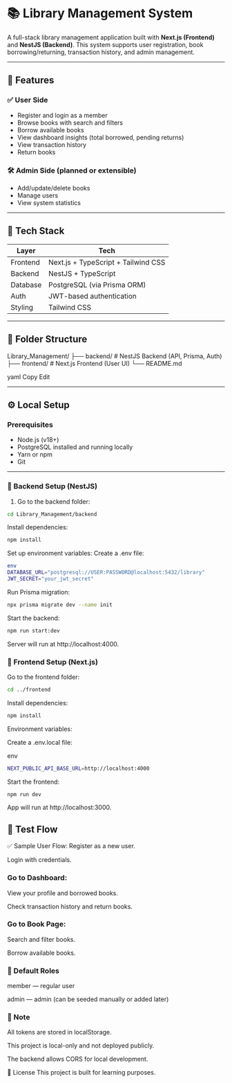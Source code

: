 # 📚 Library Management System

A full-stack library management application built with **Next.js (Frontend)** and **NestJS (Backend)**. This system supports user registration, book borrowing/returning, transaction history, and admin management.

---

## 🚀 Features

### ✅ User Side
- Register and login as a member
- Browse books with search and filters
- Borrow available books
- View dashboard insights (total borrowed, pending returns)
- View transaction history
- Return books

### 🛠️ Admin Side (planned or extensible)
- Add/update/delete books
- Manage users
- View system statistics

---

## 🧰 Tech Stack

| Layer      | Tech               |
|------------|--------------------|
| Frontend   | Next.js + TypeScript + Tailwind CSS |
| Backend    | NestJS + TypeScript |
| Database   | PostgreSQL (via Prisma ORM) |
| Auth       | JWT-based authentication |
| Styling    | Tailwind CSS |

---

## 📁 Folder Structure

Library_Management/
├── backend/ # NestJS Backend (API, Prisma, Auth)
├── frontend/ # Next.js Frontend (User UI)
└── README.md

yaml
Copy
Edit

---

## ⚙️ Local Setup

### Prerequisites
- Node.js (v18+)
- PostgreSQL installed and running locally
- Yarn or npm
- Git

---

### 🔧 Backend Setup (NestJS)

1. Go to the backend folder:

```bash
cd Library_Management/backend
```
Install dependencies:

```bash
npm install
```
Set up environment variables:
Create a .env file:
```sh 
env
DATABASE_URL="postgresql://USER:PASSWORD@localhost:5432/library"
JWT_SECRET="your_jwt_secret"
```
Run Prisma migration:

```bash
npx prisma migrate dev --name init
```
Start the backend:

```bash
npm run start:dev
```
Server will run at http://localhost:4000.

### 🎨 Frontend Setup (Next.js)
Go to the frontend folder:

```bash
cd ../frontend
```
Install dependencies:

```bash
npm install
```
Environment variables:

Create a .env.local file:

env
```sh
NEXT_PUBLIC_API_BASE_URL=http://localhost:4000
```

Start the frontend:

```bash
npm run dev
```

App will run at http://localhost:3000.

## 🧪 Test Flow
✅ Sample User Flow:
Register as a new user.

Login with credentials.

### Go to Dashboard:

View your profile and borrowed books.

Check transaction history and return books.

### Go to Book Page:

Search and filter books.

Borrow available books.

### 🔐 Default Roles
member — regular user

admin — admin (can be seeded manually or added later)

### 📌 Note
All tokens are stored in localStorage.

This project is local-only and not deployed publicly.

The backend allows CORS for local development.

📃 License
This project is built for learning purposes.